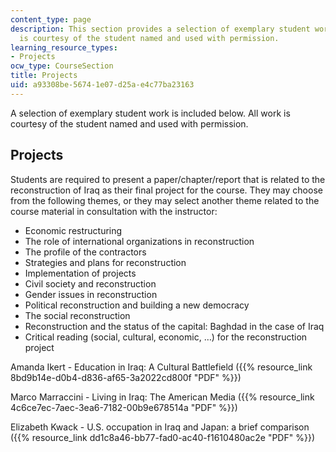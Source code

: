 ```yaml
---
content_type: page
description: This section provides a selection of exemplary student work. All work
  is courtesy of the student named and used with permission.
learning_resource_types:
- Projects
ocw_type: CourseSection
title: Projects
uid: a93308be-5674-1e07-d25a-e4c77ba23163
---
```


A selection of exemplary student work is included below. All work is courtesy of the student named and used with permission.

Projects
--------

Students are required to present a paper/chapter/report that is related to the reconstruction of Iraq as their final project for the course. They may choose from the following themes, or they may select another theme related to the course material in consultation with the instructor:

*   Economic restructuring
*   The role of international organizations in reconstruction
*   The profile of the contractors
*   Strategies and plans for reconstruction
*   Implementation of projects
*   Civil society and reconstruction
*   Gender issues in reconstruction
*   Political reconstruction and building a new democracy
*   The social reconstruction
*   Reconstruction and the status of the capital: Baghdad in the case of Iraq
*   Critical reading (social, cultural, economic, …) for the reconstruction project

Amanda Ikert - Education in Iraq: A Cultural Battlefield ({{% resource_link 8bd9b14e-d0b4-d836-af65-3a2022cd800f "PDF" %}})

Marco Marraccini - Living in Iraq: The American Media ({{% resource_link 4c6ce7ec-7aec-3ea6-7182-00b9e678514a "PDF" %}})

Elizabeth Kwack - U.S. occupation in Iraq and Japan: a brief comparison ({{% resource_link dd1c8a46-bb77-fad0-ac40-f1610480ac2e "PDF" %}})
